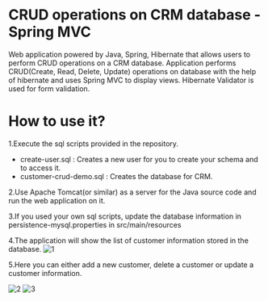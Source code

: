 # CRUD operations on CRM database - Spring MVC

Web application powered by Java, Spring, Hibernate that allows users to perform CRUD operations on a CRM database. Application performs CRUD(Create, Read, Delete, Update) operations on database with the help of hibernate and uses Spring MVC to display views. Hibernate Validator is used for form validation.

# How to use it? 

1.Execute the sql scripts provided in the repository. 
   - create-user.sql : Creates a new user for you to create your schema and to access it.
   - customer-crud-demo.sql : Creates the database for CRM.

2.Use Apache Tomcat(or similar) as a server for the Java source code and run the web application on it.

3.If you used your own sql scripts, update the database information in persistence-mysql.properties in src/main/resources

4.The application will show the list of customer information stored in the database. 
![1](https://user-images.githubusercontent.com/16450711/62141165-c56f6400-b309-11e9-87bb-904f3fdc2181.PNG)

5.Here you can either add a new customer, delete a customer or update a customer information.

![2](https://user-images.githubusercontent.com/16450711/62141167-c56f6400-b309-11e9-9200-ddaa02da133c.PNG)
![3](https://user-images.githubusercontent.com/16450711/62141169-c607fa80-b309-11e9-89f7-74fe5fd9e880.PNG)
